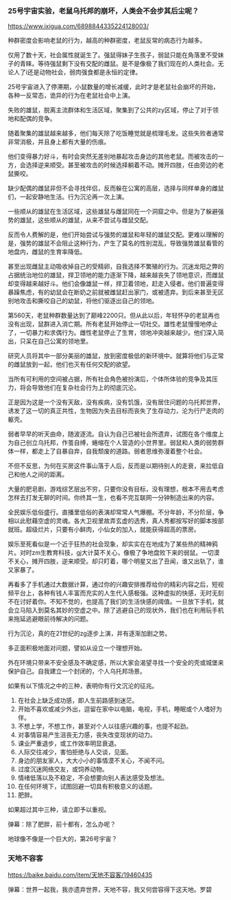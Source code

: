 ### 25号宇宙实验，老鼠乌托邦的崩坏，人类会不会步其后尘呢？
https://www.ixigua.com/6898844335224128003/

种群密度会影响老鼠的行为，越高的种群密度，老鼠反常的病态行为越多。

仅用了数十天，社会属性就诞生了。强鼠得妹子生孩子，弱鼠只能在角落里不受妹子的青睐。等待强鼠剩下没有交配的雌鼠。是不是像极了我们现在的人类社会。无论人了i还是动物社会，弱肉强食都是永恒的定律。

25号宇宙进入了停滞期，小鼠数量的增长减缓，此时才是老鼠社会崩坏的开始，各种一反常态，诡异的行为在老鼠社会中上演。

失败的雄鼠，脱离主流群体和生活区域，聚集到了公共的zy区域，停止了对于领地和配偶的竞争。

随着聚集的雄鼠越来越多，他们每天除了吃饭睡觉就是梳理毛发。这些失败者通常非常消极，并且身上都有大量的伤痕。

他们变得暴力好斗，有时会突然无差别地暴起攻击身边的其他老鼠。而被攻击的一方，会选择逆来顺受。甚至被攻击的时候选择躺着不动。摊开四肢，任由旁边的老鼠撕咬。

缺少配偶的雌鼠非但不会寻找伴侣，反而躲在公寓的高层，选择与同样单身的雌鼠们，一起安静地生活。行为沉沦再一次上演。

一些顺从的雄鼠在生活区域，这些雄鼠与雌鼠同在一个洞窟之中。但是为了躲避强势的雄鼠，这些顺从的雄鼠，从来不尝试与雌鼠交配。

反而令人费解的是，他们开始尝试与强势的雄鼠和年轻的雄鼠交配。更难以理解的是，强势的雄鼠不会阻止这种行为，产生了莫名的性别混乱，导致强势雄鼠看管的地盘内，雌鼠的生育率降低。

甚至出现雌鼠主动吸收掉自己的受精卵，自我选择不繁殖的行为。沉迷龙阳之弊的占据统治地位的雄鼠，捍卫领地的能力逐渐下降，越来越丧失了领地意识，而雌鼠却变得越来越好斗。他们会像雄鼠一样，捍卫着领地，赶走入侵者。他们普遍变得暴躁焦虑，有的幼鼠会在断奶之前就被雌鼠赶出家门，或被遗弃。到后来甚至无区别地攻击和撕咬自己的幼鼠，将他们驱逐出自己的领地。

第560天，老鼠种群数量达到了巅峰2200只。但从此以后，年轻怀孕的老鼠再也没有出现，鼠群进入消亡期。所有老鼠开始停止一切社交。雄性老鼠慢慢地停止了，一切暴力和求偶行为。雌性老鼠停止了生育，领地冲突越来越少。他们深入简出，只呆在自己公寓的领地里。

研究人员将其中一部分美丽的雄鼠，放到密度极低的新环境中。就算将他们与正常的雌鼠放到一起，他们也灭有任何交配的欲望。

当所有可利用的空间被占据，所有社会角色被扮演后，个体所体验的竞争及其压力，将会导致他们在复杂社会行为上的彻底沉沦。

正是因为这是一个没有天敌，没有疾病，没有饥饿，没有居住问题的乌托邦世界，诱发了这一切的真正共性，生物因为失去目标而丧失了生存动力，沦为行尸走肉的躯壳。

弱者早早的听天由命，随波逐流。自认为自己已被社会所遗弃，试图在各个维度上为自己创立乌托邦，作茧自缚，蜷缩在个人营造的小世界里。弱鼠和人类的弱势群体一样，都走上了自暴自弃，自我颓废的道路。弱者思维弥漫着整个社会。

不但不反思，为何在买房这件事山落于人后，反而是以期待别人的走衰，来拉低自己和他人之间的距离。

大量的肥皂剧，游戏综艺层出不穷，只要你没有目标，没有理想，根本不用去考虑怎样去打发无聊的时间。你终其一生，也看不完互联网一分钟制造出来的内容。

全民娱乐低俗盛行。直播里低俗的表演却常常人气爆棚。不分年龄，不分阶层，争相以此慰藉空虚的灵魂。各大卫视里故弄玄虚的选秀，真人秀都按写好的脚本按部就班。超级烂片，只要有小鲜肉，小仙女的加入，就能获得超高的票房。

娱乐至死看似是一个近于狂热的社会现象，却实实在在地成为了某些热的精神鸦片。对时zm生教育科技，gj大计莫不关心，像极了争地盘败下来的弱鼠。一切漠不关心，摊开四肢，逆来顺受。却只盯着，哪个明星又出了丑闻，谁又出轨了，谁又家暴了。

再看多了手机通过大数据计算，通过你的兴趣安排推荐给你的精彩内容之后，短视频平台上，各种有钱人丰富而充实的人生代入感极强。这种虚拟的快感，无时无刻不在讨好着你。不知不觉的，也提高了我们的生活快感的阈值。一旦放下手机，就会立马陷入到莫名其妙的空虚之中。除了逃避自己的现状外，我们也在利用玩手机来拖延逃避眼前待解决的问题。

行为沉沦，真的在21世纪的zg逐步上演，并有逐渐加剧之势。

多正面积极地面对问题，譬如从设立一个理想开始。

外在环境只带来不安全感及不确定感，所以大家会渴望寻找一个安全的壳或城堡来保护自己。自我建立一个封闭的，个人乌托邦场景。

如果有以下情况之中的三种，表明你有行文沉沦的征兆。

1. 在社会上缺乏成功感，即人生前路感到迷茫。
2. 开始不喜欢或减少外出，逗留在家中以电脑，电视，手机，睡眠或个人嗜好为伴。
3. 不想上学，不想工作，甚至对个人以往感兴趣的事，也提不起劲。
4. 对事情容易产生沮丧无力感，丧失改变现状的动力。
5. 课业严重退步，或工作效率明显衰退。
6. 人际交往减少，害怕拒绝与人交谈，见面。
7. 身边的朋友家人，大大小小的事情漠不关心，不闻不问。
8. 过度沉迷网络交友，或饲养动物。
9. 情绪低落以及不稳定，不会想要向别人表达感受及想法。
10. 在任何环境下，试图回避一切具有积极意义的话题。
11. 肥胖。

如果超过其中三种，请立即予以重视。

弹幕：除了肥胖，前十都有，怎么办呢？

地球像不像是一个巨大的，第26号宇宙？

### 天地不容客
https://baike.baidu.com/item/天地不容客/19460435

弹幕：世界一起我，我亦遗弃世界，天地不容，我又何尝容得下这天地。罗碧
